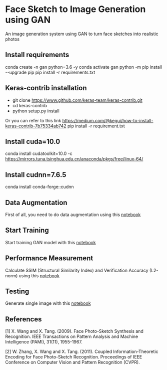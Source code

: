 # Face Sketch to Image Generation using GAN

An image generation system using GAN to turn face sketches into realistic photos

## Install requirements
conda create -n gan python=3.6 -y
conda activate gan
python -m pip install --upgrade pip
pip install -r requirements.txt

## Keras-contrib installation
- git clone https://www.github.com/keras-team/keras-contrib.git
- cd keras-contrib
- python setup.py install

Or you can refer to this link https://medium.com/@kegui/how-to-install-keras-contrib-7b75334ab742
pip install -r requirement.txt

## Install cuda=10.0
conda install cudatoolkit=10.0 -c https://mirrors.tuna.tsinghua.edu.cn/anaconda/pkgs/free/linux-64/ 

## Install cudnn=7.6.5
conda install conda-forge::cudnn 

## Data Augmentation
First of all, you need to do data augmentation using this [notebook](https://github.com/Malikanhar/Sketch-to-Image/blob/master/Data%20Augmentation.ipynb)

## Start Training
Start training GAN model with this [notebook](https://github.com/Malikanhar/Sketch-to-Image/blob/master/ContextualGAN.ipynb)

## Performance Measurement
Calculate SSIM (Structural Similarity Index) and Verification Accuracy (L2-norm) using this [notebook](https://github.com/Malikanhar/Sketch-to-Image/blob/master/Compute%20SSIM%20and%20L2-norm.ipynb)

## Testing
Generate single image with this [notebook](https://github.com/Malikanhar/Face-Sketch-to-Image-Generation-using-GAN/blob/master/Predict%20Image.ipynb)

## References
<a id="1">[1]</a> 
X. Wang and X. Tang. (2009).
Face Photo-Sketch Synthesis and Recognition. 
IEEE Transactions on Pattern Analysis and Machine Intelligence (PAMI), 31(11), 1955-1967.

<a id="2">[2]</a>
W. Zhang, X. Wang and X. Tang. (2011).
Coupled Information-Theoretic Encoding for Face Photo-Sketch Recognition.
Proceedings of IEEE Conference on Computer Vision and Pattern Recognition (CVPR).
